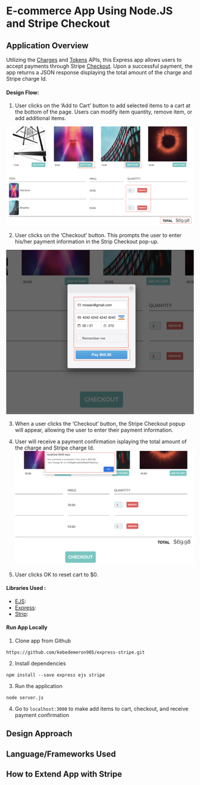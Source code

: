 # E-commerce App Using Node.JS and Stripe Checkout

## Application Overview 

Utilizing the [Charges](https://stripe.com/docs/api/charges) and [Tokens](https://stripe.com/docs/api/tokens) APIs, this Express app allows users to accept payments through Stripe [Checkout](https://stripe.com/docs/payments/checkout). Upon a successful payment, the app returns a JSON response displaying the total amount of the charge and Stripe charge Id.

#### Design Flow:

1. User clicks on the ‘Add to Cart’ button to add selected items to a cart at the bottom of the page. Users can modify item quantity, remove item, or add additional items. 

![Add to Cart](images/image2.png)

2. User clicks on the ‘Checkout’ button. This prompts the user to enter his/her payment information in the Strip Checkout pop-up. 

![Enter Payment Info](images/image3.png)

3. When a user clicks the ‘Checkout’ button, the Stripe Checkout popup will appear, allowing the user to enter their payment information.


4. User will receive a payment confirmation isplaying the total amount of the charge and Stripe charge Id.
![Enter Payment Info](images/image4.png)


5. User clicks OK to reset cart to $0. 

#### Libraries Used :

* [EJS](https://ejs.co/):
* [Express](https://expressjs.com/):
* [Strip](https://stripe.com/docs/development/quickstart):


#### Run App Locally


1. Clone app from Github

```
https://github.com/kebedemeron905/express-stripe.git
```


2. Install dependencies

```
npm install --save express ejs stripe
```

3. Run the application

```
node server.js
```

4. Go to `localhost:3000` to make add items to cart, checkout, and receive payment confirmation

## Design Approach



## Language/Frameworks Used



## How to Extend App with Stripe